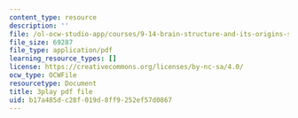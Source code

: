 ```yaml
---
content_type: resource
description: ''
file: /ol-ocw-studio-app/courses/9-14-brain-structure-and-its-origins-spring-2014/b17a485dc28f019d8ff9252ef57d0867_555129.pdf
file_size: 69287
file_type: application/pdf
learning_resource_types: []
license: https://creativecommons.org/licenses/by-nc-sa/4.0/
ocw_type: OCWFile
resourcetype: Document
title: 3play pdf file
uid: b17a485d-c28f-019d-8ff9-252ef57d0867
---
```

